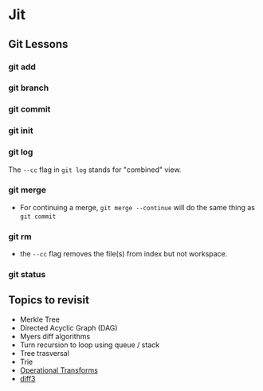 # Jit

## Git Lessons


### git add


### git branch


### git commit


### git init


### git log

The `--cc` flag in `git log` stands for "combined" view.

### git merge

- For continuing a merge, `git merge --continue` will do the same thing as `git commit` 

### git rm

- the `--cc` flag removes the file(s) from index but not workspace.

### git status


## Topics to revisit

- Merkle Tree
- Directed Acyclic Graph (DAG)
- Myers diff algorithms
- Turn recursion to loop using queue / stack
- Tree trasversal
- Trie
- [Operational Transforms](https://en.wikipedia.org/wiki/Operational_transformation)
- [diff3](https://www.cis.upenn.edu/~bcpierce/papers/diff3-short.pdf)

